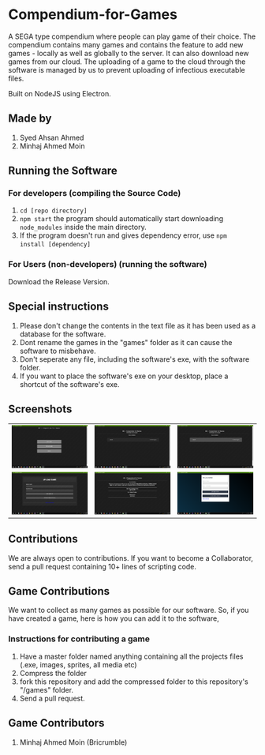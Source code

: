 # Compendium-for-Games
A SEGA type compendium where people can play game of their choice. The compendium contains many games and contains the feature to add new games - locally as well as globally to the server. It can also download new games from our cloud. The uploading of a game to the cloud through the software is managed by us to prevent uploading of infectious executable files.

Built on NodeJS using Electron.

## Made by

1) Syed Ahsan Ahmed
2) Minhaj Ahmed Moin

## Running the Software

### For developers (compiling the Source Code)

1) <code>cd [repo directory]</code>
2) <code>npm start</code>
   the program should automatically start downloading <code>node_modules</code> inside the main directory.
3) If the program doesn't run and gives dependency error, use <code>npm install [dependency]</code>

### For Users (non-developers) (running the software)

Download the Release Version.

## Special instructions

1) Please don't change the contents in the text file as it has been used as a database for the software.
2) Dont rename the games in the "games" folder as it can cause the software to misbehave.
3) Don't seperate any file, including the software's exe, with the software folder.
4) If you want to place the software's exe on your desktop, place a shortcut of the software's exe.

## Screenshots

<table>
  <tbody>
    <tr>
      <!-- Video 1 -->
      <td align="center">
          <img width="290" alt="Compendium for games" src="/screenshots/Screenshot%20(571).png">
          <br>
      </td>
      <!-- Video 2 -->
      <td align="center">
          <img width="290" alt="Compendium for games" src="/screenshots/Screenshot%20(572).png">
          <br>
      </td>
      <!-- Video 3 -->
      <td align="center">
          <img width="290" alt="Compendium for games" src="/screenshots/Screenshot%20(573).png">
          <br>
      </td>
    </tr>
    <tr>
      <!-- Video 4 -->
      <td align="center">
          <img width="290" alt="Compendium for games" src="/screenshots/Screenshot%20(574).png">
          <br>
      </td>
       <td align="center">
          <img width="290" alt="Compendium for games" src="/screenshots/Screenshot%20(575).png">
          <br>
      </td>
       <td align="center">
          <img width="290" alt="Compendium for games" src="/screenshots/Screenshot%20(576).png">
          <br>
      </td>
    </tr>
  </tbody>
</table>

## Contributions

We are always open to contributions. If you want to become a Collaborator, send a pull request containing 10+ lines of scripting code.

## Game Contributions

We want to collect as many games as possible for our software. So, if you have created a game, here is how you can add it to the software,

### Instructions for contributing a game

1) Have a master folder named anything containing all the projects files (.exe, images, sprites, all media etc)
2) Compress the folder
3) fork this repository and add the compressed folder to this repository's "/games" folder.
4) Send a pull request.

## Game Contributors

1) Minhaj Ahmed Moin (Bricrumble)
